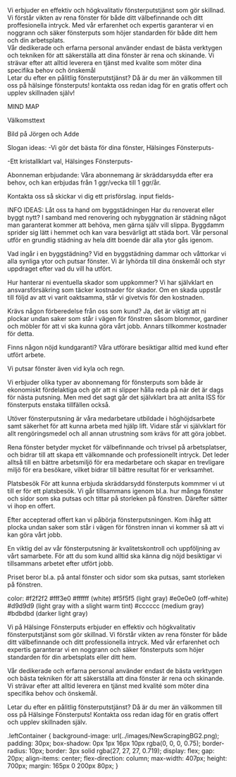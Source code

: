 Vi erbjuder en effektiv och högkvalitativ fönsterputstjänst som gör
skillnad. Vi förstår vikten av rena fönster för både ditt
välbefinnande och ditt proffesionella intryck. Med vår erfarenhet
och expertis garanterar vi en noggrann och säker fönsterputs som
höjer standarden för både ditt hem och din arbetsplats. <br />
Vår dedikerade och erfarna personal använder endast de bästa
verktygen och tekniken för att säkerställa att dina fönster är rena
och skinande. Vi strävar efter att alltid leverera en tjänst med
kvalite som möter dina specifika behov och önskemål <br />
Letar du efter en pålitlig fönsterputstjänst?
Då är du mer än välkommen till oss på hälsinge fönsterputs!
kontakta oss redan idag för en gratis offert och upplev skillnaden
själv!

MIND MAP

Välkomsttext

Bild på Jörgen och Adde

Slogan ideas:
-Vi gör det bästa för dina fönster, Hälsinges Fönsterputs-

-Ett kristallklart val, Hälsinges Fönsterputs-

Abonneman erbjudande:
Våra abonnemang är skräddarsydda efter era behov, och kan erbjudas från 1 ggr/vecka till 1 ggr/år.

Kontakta oss så skickar vi dig ett prisförslag.
input fields-

INFO IDEAS:
Låt oss ta hand om byggstädningen
Har du renoverat eller byggt nytt? I samband med renovering och nybyggnation är städning något man garanterat kommer att behöva, men gärna själv vill slippa. Byggdamm sprider sig lätt i hemmet och kan vara besvärligt att städa bort. Vår personal utför en grundlig städning av hela ditt boende där alla ytor gås igenom.

Vad ingår i en byggstädning?
Vid en byggstädning dammar och våttorkar vi alla synliga ytor och putsar fönster.
Vi är lyhörda till dina önskemål och styr uppdraget efter vad du vill ha utfört.

Hur hanterar ni eventuella skador som uppkommer?
Vi har självklart en ansvarsförsäkring som täcker kostnader för skador. Om en skada uppstår till följd av att vi varit oaktsamma, står vi givetvis för den kostnaden.

Krävs någon förberedelse från oss som kund?
Ja, det är viktigt att ni plockar undan saker som står i vägen för fönstren såsom blommor, gardiner och möbler för att vi ska kunna göra vårt jobb. Annars tillkommer kostnader för detta.

Finns någon nöjd kundgaranti?
Våra utförare besiktigar alltid med kund efter utfört arbete.

Vi putsar fönster även vid kyla och regn.

Vi erbjuder olika typer av abonnemang för fönsterputs som både är ekonomiskt fördelaktiga och gör att ni slipper hålla reda på när det är dags för nästa putsning. Men med det sagt går det självklart bra att anlita ISS för fönsterputs enstaka tillfällen också.

Utöver fönsterputsning är våra medarbetare utbildade i höghöjdsarbete samt säkerhet för att kunna arbeta med hjälp lift. Vidare står vi självklart för allt rengöringsmedel och all annan utrustning som krävs för att göra jobbet.

Rena fönster betyder mycket för välbefinnande och trivsel på arbetsplatser, och bidrar till att skapa ett välkomnande och professionellt intryck. Det leder alltså till en bättre arbetsmiljö för era medarbetare och skapar en trevligare miljö för era besökare, vilket bidrar till bättre resultat för er verksamhet.

Platsbesök
För att kunna erbjuda skräddarsydd fönsterputs kommmer vi ut till er för ett platsbesök. Vi går tillsammans igenom bl.a. hur många fönster och sidor som ska putsas och tittar på storleken på fönstren. Därefter sätter vi ihop en offert.

Efter accepterad offert kan vi påbörja fönsterputsningen. Kom ihåg att plocka undan saker som står i vägen för fönstren innan vi kommer så att vi kan göra vårt jobb.

En viktig del av vår fönsterputsning är kvalitetskontroll och uppföljning av vårt samarbete. För att du som kund alltid ska känna dig nöjd besiktigar vi tillsammans arbetet efter utfört jobb.

Priset beror bl.a. på antal fönster och sidor som ska putsas, samt storleken på fönstren.

color:
#f2f2f2
#fff3e0
#ffffff (white)
#f5f5f5 (light gray)
#e0e0e0 (off-white)
#d9d9d9 (light gray with a slight warm tint)
#cccccc (medium gray)
#bdbdbd (darker light gray)

Vi på Hälsinge Fönsterputs erbjuder en effektiv och högkvalitativ fönsterputstjänst som gör skillnad. Vi förstår vikten av rena fönster för både ditt välbefinnande och ditt professionella intryck. Med vår erfarenhet och expertis garanterar vi en noggrann och säker fönsterputs som höjer standarden för din arbetsplats eller ditt hem.

Vår dedikerade och erfarna personal använder endast de bästa verktygen och bästa tekniken för att säkerställa att dina fönster är rena och skinande. Vi strävar efter att alltid leverera en tjänst med kvalité som möter dina specifika behov och önskemål.

Letar du efter en pålitlig fönsterputstjänst?
Då är du mer än välkommen till oss på Hälsinge Fönsterputs! Kontakta oss redan idag för en gratis offert och upplev skillnaden själv.

.leftContainer {
background-image: url(../images/NewScrapingBG2.png);
padding: 30px;
box-shadow: 0px 1px 16px 10px rgba(0, 0, 0, 0.75);
border-radius: 10px;
border: 3px solid rgba(27, 27, 27, 0.719);
display: flex;
gap: 20px;
align-items: center;
flex-direction: column;
max-width: 407px;
height: 700px;
margin: 165px 0 200px 80px;
}
